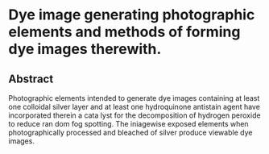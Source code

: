 # Dye image generating photographic elements and methods of forming dye images therewith.

## Abstract
Photographic elements intended to generate dye images containing at least one colloidal silver layer and at least one hydroquinone antistain agent have incorporated therein a cata lyst for the decomposition of hydrogen peroxide to reduce ran dom fog spotting. The iniagewise exposed elements when photographically processed and bleached of silver produce viewable dye images.